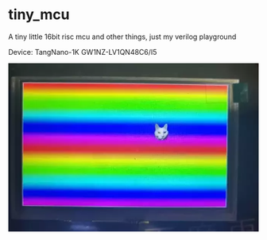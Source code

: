 # tiny_mcu
A tiny little 16bit risc mcu and other things, just my verilog playground

Device: TangNano-1K GW1NZ-LV1QN48C6/I5

![demo.webp](/demo.webp)

